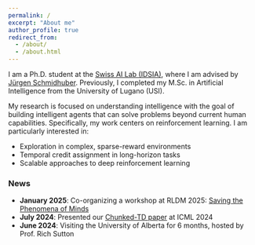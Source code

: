 ```yaml
---
permalink: /
excerpt: "About me"
author_profile: true
redirect_from: 
  - /about/
  - /about.html
---
```


I am a Ph.D. student at the [Swiss AI Lab (IDSIA)](https://www.idsia.ch), where I am advised by [Jürgen Schmidhuber](https://people.idsia.ch//~juergen/). Previously, I completed my M.Sc. in Artificial Intelligence from the University of Lugano (USI).

My research is focused on understanding intelligence with the goal of building intelligent agents that can solve problems beyond current human capabilities. Specifically, my work centers on reinforcement learning. I am particularly interested in:

- Exploration in complex, sparse-reward environments
- Temporal credit assignment in long-horizon tasks
- Scalable approaches to deep reinforcement learning

### News

- **January 2025**: Co-organizing a workshop at RLDM 2025: [Saving the Phenomena of Minds](https://sites.google.com/view/phenomena-of-minds-rldm/home)
- **July 2024**: Presented our [Chunked-TD paper](https://arxiv.org/abs/2405.03878) at ICML 2024
- **June 2024**: Visiting the University of Alberta for 6 months, hosted by Prof. Rich Sutton
